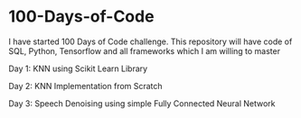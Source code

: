 # 100-Days-of-Code
I have started 100 Days of Code challenge. This repository will have code of SQL, Python, Tensorflow and all frameworks which I am willing to master

Day 1: KNN using Scikit Learn Library

Day 2: KNN Implementation from Scratch

Day 3: Speech Denoising using simple Fully Connected Neural Network

